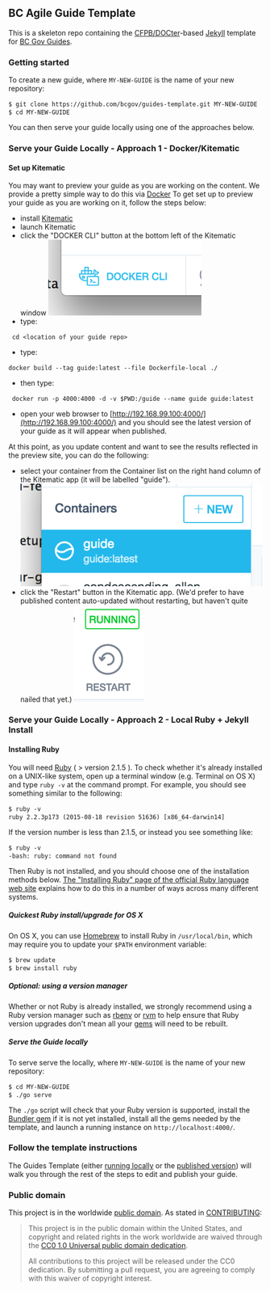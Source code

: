 ## BC Agile Guide Template

This is a skeleton repo containing the
[CFPB/DOCter](https://github.com/CFPB/DOCter)-based
[Jekyll](http://jekyllrb.com/) template for
[BC Gov Guides](http://guides.pathfinder.govb.ca/).

### Getting started
 
To create a new guide, where `MY-NEW-GUIDE` is the name
of your new repository:

```shell
$ git clone https://github.com/bcgov/guides-template.git MY-NEW-GUIDE
$ cd MY-NEW-GUIDE
```

You can then serve your guide locally using one of the approaches below.
 
### Serve your Guide Locally - Approach 1 - Docker/Kitematic

#### Set up Kitematic

You may want to preview your guide as you are working on the content.  We provide a pretty simple way to do this via [Docker](https://www.docker.com/) To get set up to preview your guide as you are working on it, follow the steps below:
 
 * install [Kitematic](https://kitematic.com/)
 * launch Kitematic
 * click the "DOCKER CLI" button at the bottom left of the Kitematic window ![Kitematic Docker CLI](/images/kitematic-docker-cli.png?raw=true)
 * type:
 
 ```shell
  cd <location of your guide repo>
  ```
 
 * type:
 
 ```shell
 docker build --tag guide:latest --file Dockerfile-local ./
 ```
 
 * then type:
 
 ```shell
  docker run -p 4000:4000 -d -v $PWD:/guide --name guide guide:latest
  ```
  
 * open your web browser to [http://192.168.99.100:4000/](http://192.168.99.100:4000/) and you should see the latest version of your guide as it will appear when published.
  
At this point, as you update content and want to see the results reflected in the preview site, you can do the following:

* select your container from the Container list on the right hand column of the Kitematic app (it will be labelled "guide"). ![Kitematic Container List](/images/kitematic-container-list.png?raw=true)
* click the "Restart" button in the Kitematic app. (We'd prefer to have published content auto-updated without restarting, but haven't quite nailed that yet.) ![Kitematic Restart Button](/images/kitematic-restart-button.png?raw=true)

### Serve your Guide Locally - Approach 2 - Local Ruby + Jekyll Install 

#### Installing Ruby

You will need [Ruby](https://www.ruby-lang.org) ( > version 2.1.5 ). To check
whether it's already installed on a UNIX-like system, open up a terminal
window (e.g. Terminal on OS X) and type `ruby -v` at the command prompt. For
example, you should see something similar to the following:

```shell
$ ruby -v
ruby 2.2.3p173 (2015-08-18 revision 51636) [x86_64-darwin14]
```

If the version number is less than 2.1.5, or instead you see something like:

```shell
$ ruby -v
-bash: ruby: command not found
```

Then Ruby is not installed, and you should choose one of the installation
methods below. [The "Installing Ruby" page of the official
Ruby language web
site](https://www.ruby-lang.org/en/documentation/installation/) explains how
to do this in a number of ways across many different systems.

##### Quickest Ruby install/upgrade for OS X

On OS X, you can use [Homebrew](http://brew.sh/) to install Ruby in
`/usr/local/bin`, which may require you to update your `$PATH` environment
variable:

```shell
$ brew update
$ brew install ruby
```

##### Optional: using a version manager

Whether or not Ruby is already installed, we strongly recommend using a Ruby
version manager such as [rbenv](https://github.com/sstephenson/rbenv) or
[rvm](https://rvm.io/) to help ensure that Ruby version upgrades don't mean
all your [gems](https://rubygems.org/) will need to be rebuilt.

##### Serve the Guide locally

To serve serve the locally, where `MY-NEW-GUIDE` is the name
of your new repository:

```shell
$ cd MY-NEW-GUIDE
$ ./go serve
```

The `./go` script will check that your Ruby version is supported, install the
[Bundler gem](http://bundler.io/) if it is not yet installed, install all the
gems needed by the template, and launch a running instance on
`http://localhost:4000/`.

### Follow the template instructions

The Guides Template (either [running locally](http://localhost:4000) or the
[published version](http://guides-template.pathfinder.gov.bc.ca/)) will walk you
through the rest of the steps to edit and publish your guide.

### Public domain

This project is in the worldwide [public domain](LICENSE.md). As stated in [CONTRIBUTING](CONTRIBUTING.md):

> This project is in the public domain within the United States, and copyright and related rights in the work worldwide are waived through the [CC0 1.0 Universal public domain dedication](https://creativecommons.org/publicdomain/zero/1.0/).
>
> All contributions to this project will be released under the CC0
>dedication. By submitting a pull request, you are agreeing to comply
>with this waiver of copyright interest.
